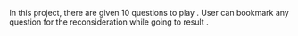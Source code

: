 In this project, there are given 10 questions to play . User can bookmark any question for the reconsideration while going to result .
